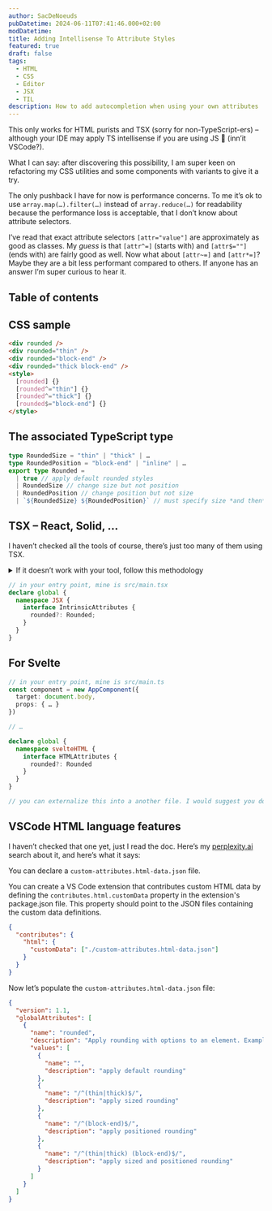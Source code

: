 ```yaml
---
author: SacDeNoeuds
pubDatetime: 2024-06-11T07:41:46.000+02:00
modDatetime:
title: Adding Intellisense To Attribute Styles
featured: true
draft: false
tags:
  - HTML
  - CSS
  - Editor
  - JSX
  - TIL
description: How to add autocompletion when using your own attributes
---
```


This only works for HTML purists and TSX (sorry for non-TypeScript-ers) – although your IDE may apply TS intellisense if you are using JS 🤷 (inn’it VSCode?).

What I can say: after discovering this possibility, I am super keen on refactoring my CSS utilities and some components with variants to give it a try.

The only pushback I have for now is performance concerns. To me it’s ok to use `array.map(…).filter(…)` instead of `array.reduce(…)` for readability because the performance loss is acceptable, that I don’t know about attribute selectors.

I’ve read that exact attribute selectors `[attr="value"]` are approximately as good as classes. My _guess_ is that `[attr^=]` (starts with) and `[attr$=""]` (ends with) are fairly good as well. Now what about `[attr~=]` and `[attr*=]`? Maybe they are a bit less performant compared to others. If anyone has an answer I’m super curious to hear it.

## Table of contents

## CSS sample

<!-- prettier-ignore -->
```html
<div rounded />
<div rounded="thin" />
<div rounded="block-end" />
<div rounded="thick block-end" />
<style>
  [rounded] {}
  [rounded^="thin"] {}
  [rounded^="thick"] {}
  [rounded$="block-end"] {}
</style>
```

## The associated TypeScript type

```ts
type RoundedSize = "thin" | "thick" | …
type RoundedPosition = "block-end" | "inline" | …
export type Rounded =
  | true // apply default rounded styles
  | RoundedSize // change size but not position
  | RoundedPosition // change position but not size
  | `${RoundedSize} ${RoundedPosition}` // must specify size *and then* position
```

## TSX – React, Solid, …

I haven’t checked all the tools of course, there’s just too many of them using TSX.

<details>
<summary>If it doesn’t work with your tool, follow this methodology</summary>

1. In any component file, type a known attribute. I usually spot a global one like `class`.
2. Follow the type definition (usually alt+click).
3. Spot the attributes interface that is also used in the global namespace (usually named `JSX`).
4. Augment that namespace and that attributes interface.

</details>

```ts
// in your entry point, mine is src/main.tsx
declare global {
  namespace JSX {
    interface IntrinsicAttributes {
      rounded?: Rounded;
    }
  }
}
```

## For Svelte

```ts
// in your entry point, mine is src/main.ts
const component = new AppComponent({
  target: document.body,
  props: { … }
})

// …

declare global {
  namespace svelteHTML {
    interface HTMLAttributes {
      rounded?: Rounded
    }
  }
}

// you can externalize this into a another file. I would suggest you do.
```

## VSCode HTML language features

I haven’t checked that one yet, just I read the doc. Here’s my [perplexity.ai](https://www.perplexity.ai/search/How-does-vscode-PqtKYtRGRSOKKh0z4Lx64Q) search about it, and here’s what it says:

You can declare a `custom-attributes.html-data.json` file.

You can create a VS Code extension that contributes custom HTML data by defining the `contributes.html.customData` property in the extension's package.json file. This property should point to the JSON files containing the custom data definitions.

```json
{
  "contributes": {
    "html": {
      "customData": ["./custom-attributes.html-data.json"]
    }
  }
}
```

Now let’s populate the `custom-attributes.html-data.json` file:

```json
{
  "version": 1.1,
  "globalAttributes": [
    {
      "name": "rounded",
      "description": "Apply rounding with options to an element. Example: <div rounded /> <div rounded='{size}' /> <div rounded='{position}' /> or <div rounded='{size} {position}' ",
      "values": [
        {
          "name": "",
          "description": "apply default rounding"
        },
        {
          "name": "/^(thin|thick)$/",
          "description": "apply sized rounding"
        },
        {
          "name": "/^(block-end)$/",
          "description": "apply positioned rounding"
        },
        {
          "name": "/^(thin|thick) (block-end)$/",
          "description": "apply sized and positioned rounding"
        }
      ]
    }
  ]
}
```
